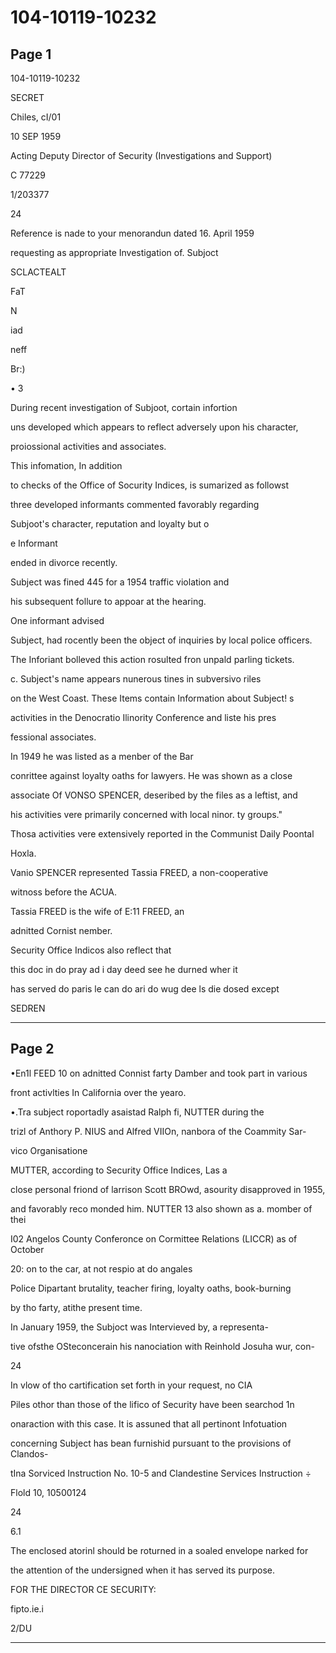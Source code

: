 # 104-10119-10232

## Page 1

104-10119-10232

SECRET

Chiles, cI/01

10 SEP 1959

Acting Deputy Director of Security (Investigations and Support)

C 77229

1/203377

24

Reference is nade to your menorandun dated 16. April 1959

requesting as appropriate Investigation of. Subjoct

SCLACTEALT

FaT

N

iad

neff

Br:)

• 3

During recent investigation of Subjoot, cortain infortion

uns developed which appears to reflect adversely upon his character,

proiossional activities and associates.

This infomation, In addition

to checks of the Office of Socurity Indices, is sumarized as followst

three developed informants commented favorably regarding

Subjoot's character, reputation and loyalty but o

e Informant

ended in divorce recently.

Subject was fined 445 for a 1954 traffic violation and

his subsequent follure to appoar at the hearing.

One informant advised

Subject, had rocently been the object of inquiries by local police officers.

The Inforiant bolleved this action rosulted fron unpald parling tickets.

c. Subject's name appears nunerous tines in subversivo riles

on the West Coast. These Items contain Information about Subject! s

activities in the Denocratio Ilinority Conference and liste his pres

fessional associates.

In 1949 he was listed as a menber of the Bar

conrittee against loyalty oaths for lawyers. He was shown as a close

associate Of VONSO SPENCER, deseribed by the files as a leftist, and

his activities vere primarily concerned with local ninor. ty groups."

Thosa activities vere extensively reported in the Communist Daily Poontal

Hoxla.

Vanio SPENCER represented Tassia FREED, a non-cooperative

witnoss before the ACUA.

Tassia FREED is the wife of E:11 FREED, an

adnitted Cornist nember.

Security Office Indicos also reflect that

this doc in do pray ad i day deed see he durned wher it

has served do paris le can do ari do wug dee ls die dosed except

SEDREN

---

## Page 2

•En1l FEED 10 on adnitted Connist farty Damber and took part in various

front activlties In California over the yearo.

•.Tra subject roportadly asaistad Ralph fi, NUTTER during the

trizl of Anthory P. NIUS and Alfred VIIOn, nanbora of the Coammity Sar-

vico Organisatione

MUTTER, according to Security Office Indices, Las a

close personal friond of larrison Scott BROwd, asourity disapproved in 1955,

and favorably reco monded him. NUTTER 13 also shown as a. momber of thei

I02 Angelos County Conferonce on Cormittee Relations (LICCR) as of October

20: on to the car, at not respio at do angales

Police Dipartant brutality, teacher firing, loyalty oaths, book-burning

by tho farty, atithe present time.

In January 1959, the Subjoct was Intervieved by, a representa-

tive ofsthe OSteconcerain his nanociation with Reinhold Josuha wur, con-

24

In vlow of tho cartification set forth in your request, no CIA

Piles othor than those of the lifico of Security have been searchod 1n

onaraction with this case. It is assuned that all pertinont Infotuation

concerning Subject has bean furnishid pursuant to the provisions of Clandos-

tIna Sorviced Instruction No. 10-5 and Clandestine Services Instruction ÷

Flold 10, 10500124

24

6.1

The enclosed atorinl should be roturned in a soaled envelope narked for

the attention of the undersigned when it has served its purpose.

FOR THE DIRECTOR CE SECURITY:

fipto.ie.i

2/DU

---

